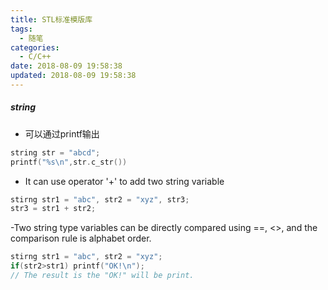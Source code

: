 ```yaml
---
title: STL标准模版库
tags:
  - 随笔
categories:
  - C/C++
date: 2018-08-09 19:58:38
updated: 2018-08-09 19:58:38
---
```

##### string
- 可以通过printf输出
```c
string str = "abcd";
printf("%s\n",str.c_str())
```
- It can use operator '+' to add two string variable
```c
stirng str1 = "abc", str2 = "xyz", str3;
str3 = str1 + str2;
```
-Two string type variables can be directly compared using ==, <>, and the comparison rule is alphabet order.
```c
stirng str1 = "abc", str2 = "xyz";
if(str2>str1) printf("OK!\n");
// The result is the "OK!" will be print.
```